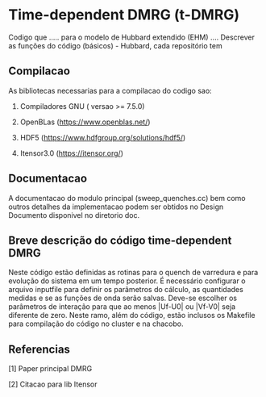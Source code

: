 # Time-dependent DMRG (t-DMRG)

Codigo que ..... para o modelo de Hubbard extendido (EHM) ....
Descrever as funções do código (básicos) - Hubbard, cada repositório tem

## Compilacao

As bibliotecas necessarias para a compilacao do codigo sao:

1. Compiladores GNU ( versao >= 7.5.0)

2. OpenBLas (https://www.openblas.net/)

3. HDF5 (https://www.hdfgroup.org/solutions/hdf5/)

4. Itensor3.0 (https://itensor.org/)


## Documentacao 

A documentacao do modulo principal (sweep_quenches.cc) bem como outros detalhes da implementacao podem ser obtidos no Design Documento disponivel no diretorio doc.


## Breve descrição do código time-dependent DMRG

Neste código estão definidas as rotinas para o quench de varredura e para evolução do sistema em um tempo posterior. É necessário configurar o arquivo inputfile para definir os parâmetros do cálculo, as quantidades medidas e se as funções de onda serão salvas. Deve-se escolher os parâmetros de interação para que ao menos |Uf-U0| ou |Vf-V0| seja diferente de zero. Neste ramo, além do código, estão inclusos os Makefile para compilação do código no cluster e na chacobo. 


## Referencias 

[1] Paper principal DMRG

[2] Citacao para lib Itensor












